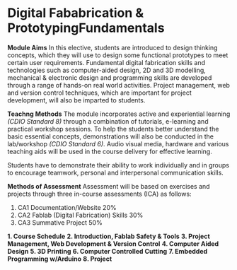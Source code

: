 # Digital Fababrication & PrototypingFundamentals
**Module Aims**
In this elective, students are introduced to design thinking concepts, which they will use to design some functional prototypes to meet certain user requirements. Fundamental digital fabrication skills and technologies such as computer-aided design, 2D and 3D modelling, mechanical & electronic design and programming skills are developed through a range of hands-on real world activities. Project management, web and version control techniques, which are important for project development, will also be imparted to students.

**Teachng Methods**
The module incorporates active and experiential learning *(CDIO Standard 8)* through a combination of tutorials, e-learning and practical workshop sessions. To help the students better understand the basic essential concepts, demonstrations will also be conducted in the lab/workshop *(CDIO Standard 6)*. Audio visual media, hardware and various teaching aids will be used in the course delivery for effective learning. 

Students have to demonstrate their ability to work individually and in groups to encourage teamwork, personal and interpersonal communication skills. 

**Methods of Assessment**
Assessment will be based on exercises and projects through three in-course assessments (ICA) as follows:
1.	CA1 Documentation/Website	20%
2.	CA2  Fablab (Digital Fabrication) Skills	30%
3.	CA3  Summative Project	50%

**1. Course Schedule**
**2. Introduction, Fablab Safety & Tools**
**3. Project Management, Web Development & Version Control**
**4. Computer Aided Design**
**5. 3D Printing**
**6. Computer Controlled Cutting**
**7. Embedded Programming w/Arduino**
**8. Project**
